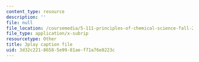 ```yaml
---
content_type: resource
description: ''
file: null
file_location: /coursemedia/5-111-principles-of-chemical-science-fall-2008/3d32c22186585e9981aef71a76e8223c_iev2WlpKoGc.vtt
file_type: application/x-subrip
resourcetype: Other
title: 3play caption file
uid: 3d32c221-8658-5e99-81ae-f71a76e8223c
---
```

